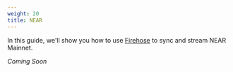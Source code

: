 ```yaml
---
weight: 20
title: NEAR
---
```


In this guide, we'll show you how to use [Firehose](/operators/concepts/) to sync and stream NEAR Mainnet.

_Coming Soon_